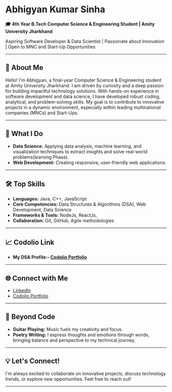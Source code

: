# Abhigyan Kumar Sinha

**🎓 4th Year B.Tech Computer Science & Engineering Student | Amity University Jharkhand**

Aspiring Software Developer & Data Scientist | Passionate about Innovation | Open to MNC and Start-Up Opportunities

---

## 👋 About Me

Hello! I'm Abhigyan, a final-year Computer Science & Engineering student at Amity University Jharkhand. I am driven by curiosity and a deep passion for building impactful technology solutions. With hands-on experience in software development and data science, I have developed robust coding, analytical, and problem-solving skills. My goal is to contribute to innovative projects in a dynamic environment, especially within leading multinational companies (MNCs) and Start-Ups.

---

## 🚀 What I Do

- **Data Science:** Applying data analysis, machine learning, and visualization techniques to extract insights and solve real-world problems(learning Phase).
- **Web Development:** Creating responsive, user-friendly web applications.

---

## 🛠️ Top Skills

- **Languages:** Java, C++, JavaScript
- **Core Competencies:** Data Structures & Algorithms (DSA), Web Development, Data Science
- **Frameworks & Tools:**  NodeJs, ReactJs, 
- **Collaboration:** Git, GitHub, Agile methodologies

---

## 📈 Codolio Link


- **My DSA Profile:- [Codolio Portfolio](https://codolio.com/profile/Abhigyan24379)**

---

## 🌐 Connect with Me

- [LinkedIn](https://www.linkedin.com/in/abhigyan-kumar-sinha-627641238/)
- [Codolio Portfolio](https://codolio.com/profile/Abhigyan24379)

---

## 🎸 Beyond Code

- **Guitar Playing:** Music fuels my creativity and focus.
- **Poetry Writing:** I express thoughts and emotions through words, bringing balance and perspective to my technical journey.

---

## 💡 Let's Connect!

I'm always excited to collaborate on innovative projects, discuss technology trends, or explore new opportunities. Feel free to reach out!

---
